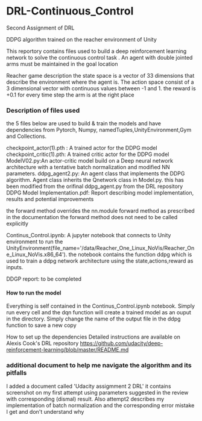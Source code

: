 # DRL-Continuous_Control
Second Assignment of DRL

DDPG algorithm trained on the reacher environment of Unity

This reportory contains files used to build a deep reinforcement learning network to solve the continuous control task . An agent with double jointed arms must  be maintained in the goal location

Reacher game description
the state space is a vector of 33 dimensions that describe the environment where the agent is. The action space consist of a 3 dimensional vector with continuous values between -1 and 1. the reward is +0.1 for every time step the arm is at the right place


### Description of files used
the 5 files below are used to build & train the models and have dependencies from Pytorch, Numpy, namedTuples,UnityEnvironment,Gym and Collections.

checkpoint_actor(1).pth : A trained actor for the DDPG model 
checkpoint_critic(1).pth: A trained critic actor for the DDPG model
ModelV02.py:An actor-critic model build on a  Deep neural network architecture with a tentative batch normalization and modified NN parameters.
ddpg_agent2.py: An agent class that implements the DDPG algorithm. Agent class inherits the Qnetwork class in Model.py. this has been modified from the orifinal ddpg_agent.py from the DRL repository
DDPG Model Implementation.pdf: Report describing model implementation, results and potential improvements

the forward method overrides the nn.module forward method as prescribed in the documentation
the forward method does not need to be called explicitly

Continus_Control.ipynb: A jupyter notebook that connects to Unity environment to run the UnityEnvironment(file_name='/data/Reacher_One_Linux_NoVis/Reacher_One_Linux_NoVis.x86_64'). the notebook contains the function ddpg which is used to train a ddpg network architecture using the state,actions,reward as inputs.

DDGP report: to be completed

#### How to run the model
Everything is self contained in the Continus_Control.ipynb notebook. Simply run every cell and the dqn function will create a trained model as an ouput in the directory. Simply change the name of the output file in the ddpg function to save a new copy

How to set up the dependencies
Detailed instructions are available on Alexis Cook's DRL repository https://github.com/udacity/deep-reinforcement-learning/blob/master/README.md

### additional document to help me navigate the algorithm and its pitfalls
I added a document called 'Udacity assigmment 2 DRL' it contains screenshot on my first attempt using parameters suggested in the review with corresponding (dismal) result. Also attempt2 describes my implementation of batch normalization and the corresponding error mistake I get and don't understand why


